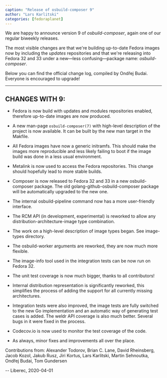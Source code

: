 ```yaml
---
caption: "Release of osbuild-composer 9"
author: "Lars Karlitski"
categories: [fedoraplanet]
---
```

We are happy to announce version 9 of *osbuild-composer*, again one of our
regular biweekly releases.

The most visible changes are that we're building up-to-date Fedora images now
by including the *updates* repositories and that we're releasing into Fedora 32
and 33 under a new—less confusing—package name: *osbuild-composer*.

Below you can find the official change log, compiled by Ondřej Budai. Everyone
is encouraged to upgrade!

----

## CHANGES WITH 9:

* Fedora is now build with updates and modules repositories enabled, therefore
  up-to-date images are now produced.

* A new man-page `osbuild-composer(7)` with high-level description of the
  project is now available. It can be built by the new man target in the
  Makfile.

* All Fedora images have now a generic initramfs. This should make the images
  more reproducible and less likely failing to boot if the image build was done
  in a less usual environment.

* Metalink is now used to access the Fedora repositories. This change should
  hopefully lead to more stable builds.

* Composer is now released to Fedora 32 and 33 in a new osbuild-composer
  package. The old golang-github-osbuild-composer package will be automatically
  upgraded to the new one.

* The internal osbuild-pipeline command now has a more user-friendly interface.

* The RCM API (in development, experimental) is reworked to allow any
  distribution-architecture-image type combination.

* The work on a high-level description of image types began.  See image-types
  directory.

* The osbuild-worker arguments are reworked, they are now much more flexible.

* The image-info tool used in the integration tests can be now run on Fedora
  32.

* The unit test coverage is now much bigger, thanks to all contributors!

* Internal distribution representation is significantly reworked, this
  simplifies the process of adding the support for all currently missing
  architectures.

* Integration tests were also improved, the image tests are fully switched to
  the new Go implementation and an automatic way of generating test cases is
  added. The weldr API coverage is also much better. Several bugs in it were
  fixed in the process.

* Codecov.io is now used to monitor the test coverage of the code.

* As always, minor fixes and improvements all over the place.

Contributions from: Alexander Todorov, Brian C. Lane, David Rheinsberg, Jacob
Kozol, Jakub Rusz, Jiri Kortus, Lars Karlitski, Martin Sehnoutka, Ondřej Budai,
Tom Gundersen

-- Liberec, 2020-04-01
